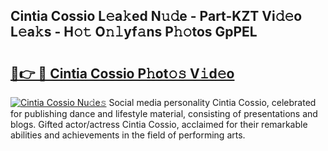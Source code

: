 ## Cintia Cossio L𝚎a𝚔ed N𝚞𝚍e - Part-KZT Vi𝚍𝚎o L𝚎a𝚔s - H𝚘𝚝 O𝚗𝚕yf𝚊ns P𝚑𝚘tos GpPEL

# <h2><a href="http://kf8m7c.oniu.top/?m=Cintia+Cossio">🔗👉 🔴 Cintia Cossio P𝚑ot𝚘𝚜 V𝚒d𝚎o</a></h2>

[![Cintia Cossio Nu𝚍e𝚜](https://i.imgur.com/0qMVB7G.gif)](http://kf8m7c.oniu.top/?m=Cintia+Cossio)
Social media personality Cintia Cossio, celebrated for publishing dance and lifestyle material, consisting of presentations and blogs. Gifted actor/actress Cintia Cossio, acclaimed for their remarkable abilities and achievements in the field of performing arts.  
